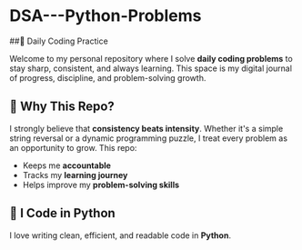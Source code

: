 # DSA---Python-Problems

##🧠 Daily Coding Practice

Welcome to my personal repository where I solve **daily coding problems** to stay sharp, consistent, and always learning. This space is my digital journal of progress, discipline, and problem-solving growth.

## 📌 Why This Repo?

I strongly believe that **consistency beats intensity**. Whether it's a simple string reversal or a dynamic programming puzzle, I treat every problem as an opportunity to grow. This repo:

- Keeps me **accountable**
- Tracks my **learning journey**
- Helps improve my **problem-solving skills**

## 🐍 I Code in Python

I love writing clean, efficient, and readable code in **Python**.
